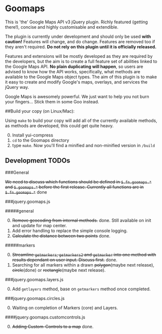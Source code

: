 # Goomaps

This is 'the' Google Maps API v3 jQuery plugin. Richly featured (getting there!), concise and highly customisable and extendible.

The plugin is currently under development and should only be used **with caution!** Features will change, and do change. Features are removed too if they aren't required. **Do not rely on this plugin until it is officially released.**

Features and extensions will be mostly developed as they are required by the developers, but the aim is to create a full feature set of abilities linked to the Google Maps API. **No plain duplicating will happen**, so users are advised to know how the API works, specifically, what methods are available to the Google Maps object types. The aim of this plugin is to make it easy to create and modify Google's maps, overlays, and services the jQuery way.

Google Maps is awesomely powerful. We just want to help you not burn your fingers... Stick them in some Goo instead.

##Build your copy (on Linux/Mac):

Using `make` to build your copy will add all of the currently available methods, as methods are developed, this could get quite heavy.

0. Install yui-compress
0. `cd` to the Goomaps directory
0. type `make`. Now you'll find a minified and non-minified version in `/build`



## Development TODOs

###General

<del>We need to discuss which functions should be defined in `$.fn.goomaps.*` and `$.goomaps.*` before the first release. Currently all functions are in `$.fn.goomaps.*`</del> done

###jquery.goomaps.js

#####general

0.	<del>Remove geocoding from internal methods.</del> done. Still available on init and update for map center.
0.	Add error handling to replace the simple console logging.
0.	<del>Calculate the distance between two points</del> done.

#####markers

0.	<del>Streamline `getmarkers`, `getmarkers2` and `getmarker` into one method with results dependant on user input. Discuss first.</del> done.
0.	Searching for all markers within a drawn <del>polygon</del>(maybe next release), <del>circle</del>(done) or <del>rectangle</del>(maybe next release).

###jquery.goomaps.layers.js

0.	Add `getlayers` method, base on `getmarkers` method once completed.

###jquery.goomaps.circles.js

0.	Waiting on completion of Markers (core) and Layers.

####jquery.goomaps.customcontrols.js

0. <del>Adding Custom-Controls to a map</del> done.
